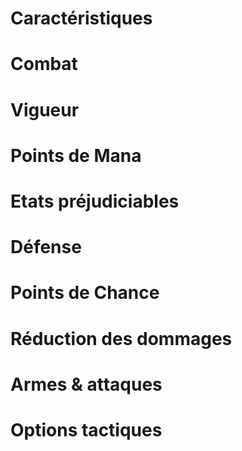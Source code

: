 # Caractéristiques

# Combat

# Vigueur

# Points de Mana

# Etats préjudiciables

# Défense

# Points de Chance

# Réduction des dommages

# Armes & attaques

# Options tactiques